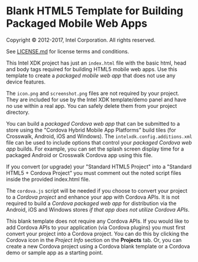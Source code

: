 Blank HTML5 Template for Building Packaged Mobile Web Apps
==========================================================

Copyright © 2012-2017, Intel Corporation. All rights reserved.

See [LICENSE.md](<LICENSE.md>) for license terms and conditions.

This Intel XDK project has just an `index.html` file with the basic html, head
and body tags required for building HTML5 mobile web apps. Use this template
to create a *packaged mobile web app* that does not use any device features.

The `icon.png` and `screenshot.png` files are not required by your project.
They are included for use by the Intel XDK template/demo panel and have no use
within a real app. You can safely delete them from your project directory.

You can build a *packaged Cordova web app* that can be submitted to a store
using the "Cordova Hybrid Mobile App Platforms” build tiles (for Crosswalk,
Android, iOS and Windows). The `intelxdk.config.additions.xml` file can be
used to include options that control your *packaged Cordova web app* builds.
For example, you can set the splash screen display time for a packaged Android
or Crosswalk Cordova app using this file.

If you convert (or upgrade) your "Standard HTML5 Project" into a "Standard
HTML5 + Cordova Project" you must comment out the noted script files inside
the provided index.html file.

The `cordova.js` script will be needed if you choose to convert your project
to a *Cordova project* and enhance your app with Cordova APIs. It is not
required to build a *Cordova packaged web app* for distribution via the
Android, iOS and Windows stores *if that app does not utilize Cordova APIs*.

This blank template does not require any Cordova APIs. If you would like to
add Cordova APIs to your application (via Cordova plugins) you must first
convert your project into a Cordova project. You can do this by clicking the
Cordova icon in the *Project Info* section on the **Projects** tab. Or, you
can create a new Cordova project using a Cordova blank template or a Cordova
demo or sample app as a starting point.
